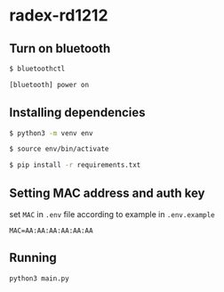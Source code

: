 # radex-rd1212

## Turn on bluetooth
```bash
$ bluetoothctl

[bluetooth] power on
```

## Installing dependencies
```bash
$ python3 -m venv env

$ source env/bin/activate

$ pip install -r requirements.txt
```

## Setting MAC address and auth key
set `MAC` in `.env` file according to example in `.env.example`
```
MAC=AA:AA:AA:AA:AA:AA
```

## Running
```bash
python3 main.py
```